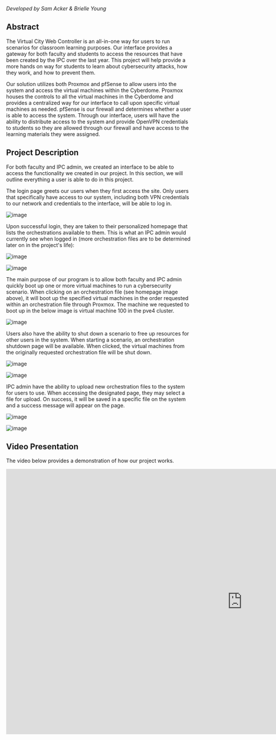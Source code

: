 *Developed by Sam Acker & Brielle Young*

## Abstract

The Virtual City Web Controller is an all-in-one way for users to run scenarios for classroom learning purposes. Our interface provides a gateway for both faculty and students to access the resources that have been created by the IPC over the last year. This project will help provide a more hands on way for students to learn about cybersecurity attacks, how they work, and how to prevent them.

Our solution utilizes both Proxmox and pfSense to allow users into the system and access the virtual machines within the Cyberdome. Proxmox houses the controls to all the virtual machines in the Cyberdome and provides a centralized way for our interface to call upon specific virtual machines as needed. pfSense is our firewall and determines whether a user is able to access the system. Through our interface, users will have the ability to distribute access to the system and provide OpenVPN credentials to students so they are allowed through our firewall and have access to the learning materials they were assigned.

## Project Description

For both faculty and IPC admin, we created an interface to be able to access the functionality
we created in our project. In this section, we will outline everything a user is able to do in this project.

The login page greets our users when they first access the site. Only users that specifically have access to our system, including both VPN credentials to our network and credentials to the interface, will be able to log in.

![image](./images/login.png)

Upon successful login, they are taken to their personalized homepage that lists the orchestrations available to them. This is what an IPC admin would currently see when logged in (more orchestration files are to be determined later on in the project's life):

![image](./images/homepage.png)

![image](./images/menu.png)

The main purpose of our program is to allow both faculty and IPC admin quickly boot up one or more virtual machines to run a cybersecurity scenario. When clicking on an orchestration file (see homepage image above), it will boot up the specified virtual machines in the order requested within an orchestration file through Proxmox. The machine we requested to boot up in the below image is virtual machine 100 in the pve4 cluster.

![image](./images/proxmoxOn.png)

Users also have the ability to shut down a scenario to free up resources for other users in the system. When starting a scenario, an orchestration shutdown page will be available. When clicked, the virtual machines from the originally requested orchestration file will be shut down.

![image](./images/orchShutdown.png)

![image](./images/proxmoxOff.png)

IPC admin have the ability to upload new orchestration files to the system for users to use. When accessing the designated page, they may select a file for upload. On success, it will be saved in a specific file on the system and a success message will appear on the page.

![image](./images/uploadFile.png)

![image](./images/uploadSuccess.png)


## Video Presentation

The video below provides a demonstration of how our project works.

<iframe width="1280" height="720" src="https://www.youtube.com/embed/KBN9EjuZ9fQ" title="YouTube video player" frameborder="0" allow="accelerometer; autoplay; clipboard-write; encrypted-media; gyroscope; picture-in-picture" allowfullscreen></iframe>
